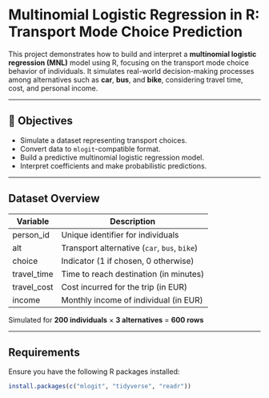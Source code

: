 # Multinomial Logistic Regression in R: Transport Mode Choice Prediction

This project demonstrates how to build and interpret a **multinomial logistic regression (MNL)** model using R, focusing on the transport mode choice behavior of individuals. It simulates real-world decision-making processes among alternatives such as **car**, **bus**, and **bike**, considering travel time, cost, and personal income.


---

## 📌 Objectives

- Simulate a dataset representing transport choices.
- Convert data to `mlogit`-compatible format.
- Build a predictive multinomial logistic regression model.
- Interpret coefficients and make probabilistic predictions.

---

## Dataset Overview

| Variable      | Description                                     |
|---------------|-------------------------------------------------|
| person_id     | Unique identifier for individuals               |
| alt           | Transport alternative (`car`, `bus`, `bike`)    |
| choice        | Indicator (1 if chosen, 0 otherwise)            |
| travel_time   | Time to reach destination (in minutes)          |
| travel_cost   | Cost incurred for the trip (in EUR)             |
| income        | Monthly income of individual (in EUR)           |

 Simulated for **200 individuals** × **3 alternatives** = **600 rows**

---

##  Requirements

Ensure you have the following R packages installed:

```r
install.packages(c("mlogit", "tidyverse", "readr"))

